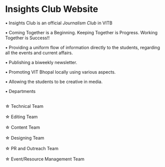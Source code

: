 # Insights Club Website

• Insights Club is an official *Journalism Club* in VITB

• Coming Together is a Beginning. 
 Keeping Together is Progress. 
 Working Together is Success!!

• Providing a uniform flow of information directly to the students, regarding all the events and current affairs.

• Publishing a biweekly newsletter.

• Promoting VIT Bhopal locally using various aspects.

• Allowing the students to be creative in media.

• Departments

<br>☆ Technical Team</br>
<br>☆ Editing Team</br>
<br>☆ Content Team</br>
<br>☆ Designing Team</br>
<br>☆ PR and Outreach Team</br>
<br>☆ Event/Resource Management Team</br>

